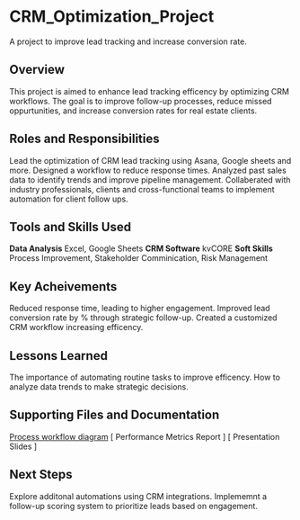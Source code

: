 # CRM_Optimization_Project
A project to improve lead tracking and increase conversion rate.
## Overview 
This project is aimed to enhance lead tracking efficency by optimizing CRM workflows. The goal is to improve follow-up processes, reduce missed oppurtunities, and increase conversion rates for real estate clients.

## Roles and Responsibilities 
Lead the optimization of CRM lead tracking using Asana, Google sheets and more. 
Designed a workflow to reduce response times.
Analyzed past sales data to identify trends and improve pipeline management. 
Collaberated with industry professionals, clients and cross-functional teams to implement automation for client follow ups. 

## Tools and Skills Used
**Data Analysis** Excel, Google Sheets
**CRM Software** kvCORE
**Soft Skills** Process Improvement, Stakeholder Comminication, Risk Management 

## Key Acheivements 
Reduced response time, leading to higher engagement. 
Improved lead conversion rate by % through strategic follow-up.
Created a customized CRM workflow increasing efficency. 

## Lessons Learned 
The importance of automating routine tasks to improve efficency. 
How to analyze data trends to make strategic decisions.

## Supporting Files and Documentation 
[ Process workflow diagram](https://github.com/users/spmtrey/projects/2)
[ Performance Metrics Report ]
[ Presentation Slides ] 

## Next Steps
Explore additonal automations using CRM integrations. 
Implememnt a follow-up scoring system to prioritize leads based on engagement. 
